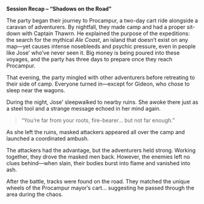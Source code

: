 
**Session Recap – “Shadows on the Road”**

The party began their journey to Procampur, a two-day cart ride alongside a caravan of adventurers. By nightfall, they made camp and had a proper sit-down with Captain Thawrn. He explained the purpose of the expeditions: the search for the mythical _Ale Coast_, an island that doesn’t exist on any map—yet causes intense nosebleeds and psychic pressure, even in people like Jose’ who’ve never seen it. Big money is being poured into these voyages, and the party has three days to prepare once they reach Procampur.

That evening, the party mingled with other adventurers before retreating to their side of camp. Everyone turned in—except for Gideon, who chose to sleep near the wagons.

During the night, Jose’ sleepwalked to nearby ruins. She awoke there just as a steel tool and a strange message echoed in her mind again. 
> “You’re far from your roots, fire-bearer... but not far enough.”

As she left the ruins, masked attackers appeared all over the camp and launched a coordinated ambush.

The attackers had the advantage, but the adventurers held strong. Working together, they drove the masked men back. However, the enemies left no clues behind—when slain, their bodies burst into flame and vanished into ash.

After the battle, tracks were found on the road. They matched the unique wheels of the Procampur mayor’s cart… suggesting he passed through the area during the chaos.